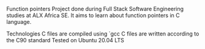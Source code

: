 Function pointers
Project done during Full Stack Software Engineering studies at ALX Africa SE. It aims to learn about function pointers in C language.

Technologies
C files are compiled using `gcc
C files are written according to the C90 standard
Tested on Ubuntu 20.04 LTS

